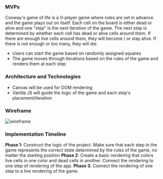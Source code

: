 

### MVPs

Conway's game of life is a 0-player game where rules are set in advance and the game plays out on itself. Each cell on the board is either dead or alive and one "step" is the next iteration of the game. The next step is determined by whether each cell has dead or alive cells around them. If there are enough live cells around them, they will become / or stay alive. If there is not enough or too many, they will die.

- Users can start the game based on randomly assigned squares
- The game moves through iterations based on the rules of the game and renders them at each step

### Architecture and Technologies

- Canvas will be used for DOM rendering
- Vanilla JS will guide the logic of the game and each step's placement/iteration

### Wireframe

![wireframe](https://github.com/cjshay/rough-life/life-wireframe.png)

### Implementation Timeline

**Phase 1**: Construct the logic of the project. Make sure that each step in the game represents the correct state determined by the rules of the game, no matter the starting position
**Phase 2**: Create a basic rendering that colors live cells in one color and dead cells in another. Connect the rendering to one step of rendering of the app.
**Phase 3**: Connect the rendering of one step to a live rendering of the game.
